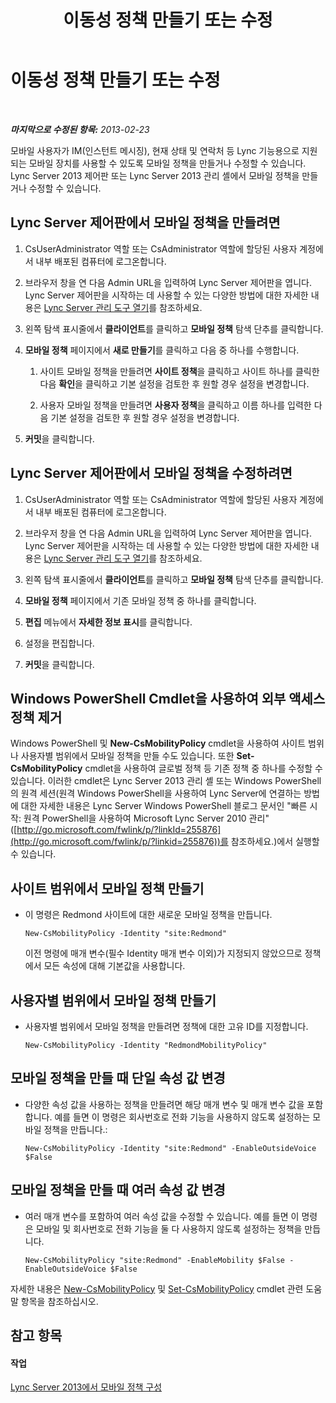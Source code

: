 ﻿---
title: 이동성 정책 만들기 또는 수정
TOCTitle: 이동성 정책 만들기 또는 수정
ms:assetid: fc2dfea0-2215-440d-9f4b-7c985da29211
ms:mtpsurl: https://technet.microsoft.com/ko-kr/library/JJ721946(v=OCS.15)
ms:contentKeyID: 49886069
ms.date: 08/24/2015
mtps_version: v=OCS.15
ms.translationtype: HT
---

# 이동성 정책 만들기 또는 수정

 

_**마지막으로 수정된 항목:** 2013-02-23_

모바일 사용자가 IM(인스턴트 메시징), 현재 상태 및 연락처 등 Lync 기능용으로 지원되는 모바일 장치를 사용할 수 있도록 모바일 정책을 만들거나 수정할 수 있습니다. Lync Server 2013 제어판 또는 Lync Server 2013 관리 셸에서 모바일 정책을 만들거나 수정할 수 있습니다.

## Lync Server 제어판에서 모바일 정책을 만들려면

1.  CsUserAdministrator 역할 또는 CsAdministrator 역할에 할당된 사용자 계정에서 내부 배포된 컴퓨터에 로그온합니다.

2.  브라우저 창을 연 다음 Admin URL을 입력하여 Lync Server 제어판을 엽니다. Lync Server 제어판을 시작하는 데 사용할 수 있는 다양한 방법에 대한 자세한 내용은 [Lync Server 관리 도구 열기](lync-server-2013-open-lync-server-administrative-tools.md)를 참조하세요.

3.  왼쪽 탐색 표시줄에서 **클라이언트**를 클릭하고 **모바일 정책** 탐색 단추를 클릭합니다.

4.  **모바일 정책** 페이지에서 **새로 만들기**를 클릭하고 다음 중 하나를 수행합니다.
    
    1.  사이트 모바일 정책을 만들려면 **사이트 정책**을 클릭하고 사이트 하나를 클릭한 다음 **확인**을 클릭하고 기본 설정을 검토한 후 원할 경우 설정을 변경합니다.
    
    2.  사용자 모바일 정책을 만들려면 **사용자 정책**을 클릭하고 이름 하나를 입력한 다음 기본 설정을 검토한 후 원할 경우 설정을 변경합니다.

5.  **커밋**을 클릭합니다.

## Lync Server 제어판에서 모바일 정책을 수정하려면

1.  CsUserAdministrator 역할 또는 CsAdministrator 역할에 할당된 사용자 계정에서 내부 배포된 컴퓨터에 로그온합니다.

2.  브라우저 창을 연 다음 Admin URL을 입력하여 Lync Server 제어판을 엽니다. Lync Server 제어판을 시작하는 데 사용할 수 있는 다양한 방법에 대한 자세한 내용은 [Lync Server 관리 도구 열기](lync-server-2013-open-lync-server-administrative-tools.md)를 참조하세요.

3.  왼쪽 탐색 표시줄에서 **클라이언트**를 클릭하고 **모바일 정책** 탐색 단추를 클릭합니다.

4.  **모바일 정책** 페이지에서 기존 모바일 정책 중 하나를 클릭합니다.

5.  **편집** 메뉴에서 **자세한 정보 표시**를 클릭합니다.

6.  설정을 편집합니다.

7.  **커밋**을 클릭합니다.

## Windows PowerShell Cmdlet을 사용하여 외부 액세스 정책 제거

Windows PowerShell 및 **New-CsMobilityPolicy** cmdlet을 사용하여 사이트 범위나 사용자별 범위에서 모바일 정책을 만들 수도 있습니다. 또한 **Set-CsMobilityPolicy** cmdlet을 사용하여 글로벌 정책 등 기존 정책 중 하나를 수정할 수 있습니다. 이러한 cmdlet은 Lync Server 2013 관리 셸 또는 Windows PowerShell의 원격 세션(원격 Windows PowerShell을 사용하여 Lync Server에 연결하는 방법에 대한 자세한 내용은 Lync Server Windows PowerShell 블로그 문서인 "빠른 시작: 원격 PowerShell을 사용하여 Microsoft Lync Server 2010 관리"([http://go.microsoft.com/fwlink/p/?linkId=255876](http://go.microsoft.com/fwlink/p/?linkid=255876))를 참조하세요.)에서 실행할 수 있습니다.

## 사이트 범위에서 모바일 정책 만들기

  - 이 명령은 Redmond 사이트에 대한 새로운 모바일 정책을 만듭니다.
    
        New-CsMobilityPolicy -Identity "site:Redmond"
    
    이전 명령에 매개 변수(필수 Identity 매개 변수 이외)가 지정되지 않았으므로 정책에서 모든 속성에 대해 기본값을 사용합니다.

## 사용자별 범위에서 모바일 정책 만들기

  - 사용자별 범위에서 모바일 정책을 만들려면 정책에 대한 고유 ID를 지정합니다.
    
        New-CsMobilityPolicy -Identity "RedmondMobilityPolicy"

## 모바일 정책을 만들 때 단일 속성 값 변경

  - 다양한 속성 값을 사용하는 정책을 만들려면 해당 매개 변수 및 매개 변수 값을 포함합니다. 예를 들면 이 명령은 회사번호로 전화 기능을 사용하지 않도록 설정하는 모바일 정책을 만듭니다.:
    
        New-CsMobilityPolicy -Identity "site:Redmond" -EnableOutsideVoice $False

## 모바일 정책을 만들 때 여러 속성 값 변경

  - 여러 매개 변수를 포함하여 여러 속성 값을 수정할 수 있습니다. 예를 들면 이 명령은 모바일 및 회사번호로 전화 기능을 둘 다 사용하지 않도록 설정하는 정책을 만듭니다.
    
        New-CsMobilityPolicy "site:Redmond" -EnableMobility $False -EnableOutsideVoice $False

자세한 내용은 [New-CsMobilityPolicy](new-csmobilitypolicy.md) 및 [Set-CsMobilityPolicy](set-csmobilitypolicy.md) cmdlet 관련 도움말 항목을 참조하십시오.

## 참고 항목

#### 작업

[Lync Server 2013에서 모바일 정책 구성](lync-server-2013-configuring-mobility-policy.md)


